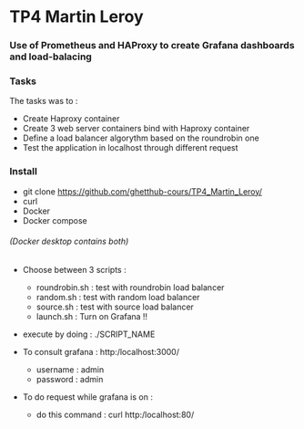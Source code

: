 <h1>TP4 Martin Leroy</h1>

<h3>Use of Prometheus and HAProxy to create Grafana dashboards and load-balacing</h3>

### Tasks
The tasks was to :
- Create Haproxy container
- Create 3 web server containers bind with Haproxy container
- Define a load balancer algorythm based on the roundrobin one
- Test the application in localhost through different request


### Install
- git clone https://github.com/ghetthub-cours/TP4_Martin_Leroy/
- curl
- Docker
- Docker compose
<h6>(Docker desktop contains both)</h6>

- Choose between 3 scripts :
  - roundrobin.sh : test with roundrobin load balancer
  - random.sh : test with random load balancer
  - source.sh : test with source load balancer
  - launch.sh : Turn on Grafana !!

- execute by doing : ./SCRIPT_NAME
- To consult grafana : http:/localhost:3000/
  - username : admin
  - password : admin
- To do request while grafana is on :
  - do this command : curl http:/localhost:80/
